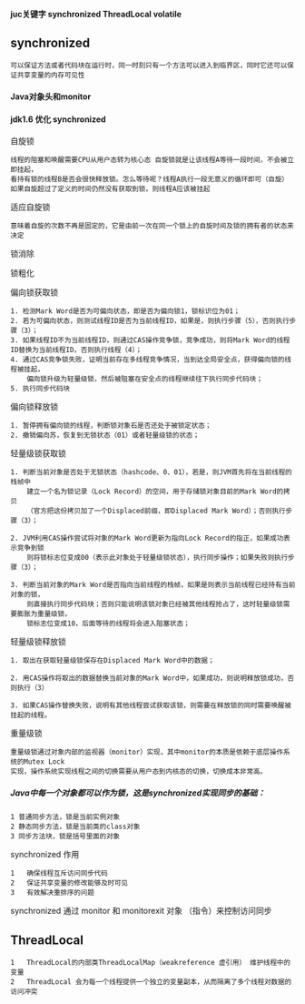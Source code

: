 ####  juc关键字 synchronized ThreadLocal  volatile

## synchronized

    可以保证方法或者代码块在运行时，同一时刻只有一个方法可以进入到临界区，同时它还可以保证共享变量的内存可见性

#### Java对象头和monitor


#### jdk1.6 优化 synchronized 

自旋锁 

    线程的阻塞和唤醒需要CPU从用户态转为核心态 自旋锁就是让该线程A等待一段时间，不会被立即挂起，
    看持有锁的线程B是否会很快释放锁。怎么等待呢？线程A执行一段无意义的循环即可（自旋） 
    如果自旋超过了定义的时间仍然没有获取到锁，则线程A应该被挂起

适应自旋锁

    意味着自旋的次数不再是固定的，它是由前一次在同一个锁上的自旋时间及锁的拥有者的状态来决定

锁消除

锁粗化

偏向锁获取锁
    
    1. 检测Mark Word是否为可偏向状态，即是否为偏向锁1，锁标识位为01；
    2. 若为可偏向状态，则测试线程ID是否为当前线程ID，如果是，则执行步骤（5），否则执行步骤（3）；
    3. 如果线程ID不为当前线程ID，则通过CAS操作竞争锁，竞争成功，则将Mark Word的线程ID替换为当前线程ID，否则执行线程（4）；
    4. 通过CAS竞争锁失败，证明当前存在多线程竞争情况，当到达全局安全点，获得偏向锁的线程被挂起，
        偏向锁升级为轻量级锁，然后被阻塞在安全点的线程继续往下执行同步代码块；
    5. 执行同步代码块

偏向锁释放锁

    1. 暂停拥有偏向锁的线程，判断锁对象石是否还处于被锁定状态；
    2. 撤销偏向苏，恢复到无锁状态（01）或者轻量级锁的状态；

轻量级锁获取锁
    
    1. 判断当前对象是否处于无锁状态（hashcode、0、01），若是，则JVM首先将在当前线程的栈帧中
        建立一个名为锁记录（Lock Record）的空间，用于存储锁对象目前的Mark Word的拷贝
        （官方把这份拷贝加了一个Displaced前缀，即Displaced Mark Word）；否则执行步骤（3）；
    
    2. JVM利用CAS操作尝试将对象的Mark Word更新为指向Lock Record的指正，如果成功表示竞争到锁
        则将锁标志位变成00（表示此对象处于轻量级锁状态），执行同步操作；如果失败则执行步骤（3）；
    
    3. 判断当前对象的Mark Word是否指向当前线程的栈帧，如果是则表示当前线程已经持有当前对象的锁，
        则直接执行同步代码块；否则只能说明该锁对象已经被其他线程抢占了，这时轻量级锁需要膨胀为重量级锁，
        锁标志位变成10，后面等待的线程将会进入阻塞状态；

轻量级锁释放锁

    1. 取出在获取轻量级锁保存在Displaced Mark Word中的数据；
    
    2. 用CAS操作将取出的数据替换当前对象的Mark Word中，如果成功，则说明释放锁成功，否则执行（3）
    
    3. 如果CAS操作替换失败，说明有其他线程尝试获取该锁，则需要在释放锁的同时需要唤醒被挂起的线程。
    
重量级锁

    重量级锁通过对象内部的监视器（monitor）实现，其中monitor的本质是依赖于底层操作系统的Mutex Lock
    实现，操作系统实现线程之间的切换需要从用户态到内核态的切换，切换成本非常高。


##### Java中每一个对象都可以作为锁，这是synchronized实现同步的基础：

    1 普通同步方法，锁是当前实例对象
    2 静态同步方法，锁是当前类的class对象
    3 同步方法块，锁是括号里面的对象


synchronized 作用
    
    1   确保线程互斥访问同步代码
    2   保证共享变量的修改能够及时可见
    3   有效解决重排序的问题
    
synchronized 通过 monitor 和 monitorexit 对象 （指令）来控制访问同步

## ThreadLocal 

    1   ThreadLocal的内部类ThreadLocalMap（weakreference 虚引用） 维护线程中的变量
    2   ThreadLocal 会为每一个线程提供一个独立的变量副本，从而隔离了多个线程对数据的访问冲突
    
